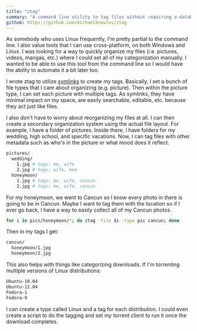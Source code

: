 ```yaml
---
title: "ztag"
summary: "A command line utility to tag files without requiring a database."
github: https://github.com/michaelknowles/ztag
---
```


As somebody who uses Linux frequently, I'm pretty partial to the command line. I also value tools that I can use cross-platform, on both Windows and Linux. I was looking for a way to quickly organize my files (i.e. pictures, videos, mangas, etc.) where I could set all of my categorization manually. I wanted to be able to use this tool from the command line so I would have the ability to automate it a bit later too.

I wrote ztag to utilize [symlinks](https://en.wikipedia.org/wiki/Symbolic_link) to create my tags. Basically, I set a bunch of file types that I care about organizing (e.g. picture). Then within the picture type, I can set each picture with multiple tags. As symlinks, they have minimal impact on my space, are easily searchable, editable, etc. because they act just like files.

I also don't have to worry about reorganizing my files at all. I can then create a secondary organization system using the actual file layout. For example, I have a folder of pictures. Inside there, I have folders for my wedding, high school, and specific vacations. Now, I can tag files with other metadata such as who's in the picture or what mood does it reflect.

```bash
pictures/
  wedding/
    1.jpg # tags: me, wife
    2.jpg # tags: wife, mom
  honeymoon/
    1.jpg # tags: me, wife, cancun
    2.jpg # tags: me, wife, cancun
```

For my honeymoon, we went to Cancun so I know every photo in there is going to be in Cancun. Maybe I want to tag them with the location so if I ever go back, I have a way to easily collect all of my Cancun photos.
```bash
for i in pics/honeymoon/*; do ztag -file $i -type pic cancun; done
```

Then in my tags I get:
```bash
cancun/
  honeymoon/1.jpg
  honeymoon/2.jpg
```

This also helps with things like categorizing downloads. If I'm torrenting multiple versions of Linux distributions:
```bash
Ubuntu-10.04
Ubuntu-12.04
Fedora-1
Fedora-9
```

I can create a type called Linux and a tag for each distribution. I could even create a script to do the tagging and set my torrent client to run it once the download completes.
